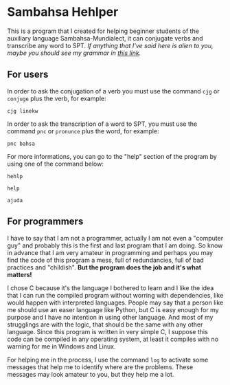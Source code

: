 # Sambahsa Hehlper

This is a program that I created for helping beginner students of the auxiliary language Sambahsa-Mundialect, it can conjugate verbs and transcribe any word to SPT. *If anything that I've said here is alien to you, maybe you should see my grammar in [this link](https://github.com/hmslima/sambahsacompletegrammar).*

## For users

In order to ask the conjugation of a verb you must use the command `cjg` or `conjuge` plus the verb, for example:

`cjg linekw`

In order to ask the transcription of a word to SPT, you must use the command `pnc` or `pronunce` plus the word, for example:

`pnc bahsa`

For more informations, you can go to the "help" section of the program by using one of the command below:

`hehlp`

`help`

`ajuda`

## For programmers

I have to say that I am not a programmer, actually I am not even a "computer guy" and probably this is the first and last program that I am doing. So know in advance that I am very amateur in programming and perhaps you may find the code of this program a mess, full of redundancies, full of bad practices and "childish". **But the program does the job and it's what matters!**

I chose C because it's the language I bothered to learn and I like the idea that I can run the compiled program without worring with dependencies, like would happen with interpreted languages. People may say that a person like me should use an easer language like Python, but C is easy enough for my purpose and I have no intention in using other language. And most of my strugglings are with the logic, that should be the same with any other language. Since this program is written in very simple C, I suppose this code can be compiled in any operating system, at least it compiles with no warning for me in Windows and Linux.

For helping me in the process, I use the command `log` to activate some messages that help me to identify where are the problems. These messages may look amateur to you, but they help me a lot.
